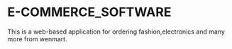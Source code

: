 # E-COMMERCE_SOFTWARE
This is a web-based application for ordering fashion,electronics and many more from wenmart.
